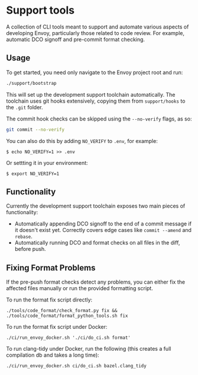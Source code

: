 # Support tools

A collection of CLI tools meant to support and automate various aspects of
developing Envoy, particularly those related to code review. For example,
automatic DCO signoff and pre-commit format checking.

## Usage

To get started, you need only navigate to the Envoy project root and run:

```bash
./support/bootstrap
```

This will set up the development support toolchain automatically. The toolchain
uses git hooks extensively, copying them from `support/hooks` to the `.git`
folder.

The commit hook checks can be skipped using the `--no-verify` flags, as
so:

```bash
git commit --no-verify
```

You can also do this by adding `NO_VERIFY` to `.env`, for example:

```console
$ echo NO_VERIFY=1 >> .env
```

Or settting it in your environment:

```console
$ export NO_VERIFY=1
```

## Functionality

Currently the development support toolchain exposes two main pieces of
functionality:

* Automatically appending DCO signoff to the end of a commit message if it
  doesn't exist yet. Correctly covers edge cases like `commit --amend` and
  `rebase`.
* Automatically running DCO and format checks on all files in the diff, before
  push.

[filter]: https://github.com/envoyproxy/envoy-filter-example

## Fixing Format Problems

If the pre-push format checks detect any problems, you can either fix the
affected files manually or run the provided formatting script.

To run the format fix script directly:

```
./tools/code_format/check_format.py fix && ./tools/code_format/format_python_tools.sh fix
```

To run the format fix script under Docker:

```
./ci/run_envoy_docker.sh './ci/do_ci.sh format'
```

To run clang-tidy under Docker, run the following (this creates a full
compilation db and takes a long time):

```
./ci/run_envoy_docker.sh ci/do_ci.sh bazel.clang_tidy
```
